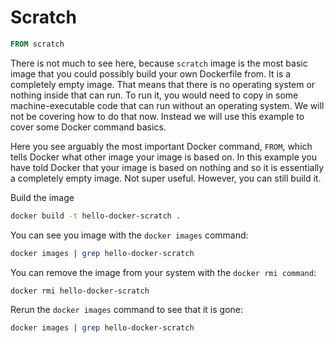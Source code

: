 # Scratch

```Dockerfile
FROM scratch
```

There is not much to see here, because `scratch` image is the most basic image that you could possibly build your own Dockerfile from. It is a completely empty image. That means that there is no operating system or nothing inside that can run. To run it, you would need to copy in some machine-executable code that can run without an operating system. We will not be covering how to do that now. Instead we will use this example to cover some Docker command basics.



Here you see arguably the most important Docker command, `FROM`, which tells Docker what other image your image is based on. In this example you have told Docker that your image is based on nothing and so it is essentially a completely empty image. Not super useful. However, you can still build it.

Build the image

```bash
docker build -t hello-docker-scratch .
```

You can see you image with the `docker images` command:

```bash
docker images | grep hello-docker-scratch
```

You can remove the image from your system with the `docker rmi command`:

```
docker rmi hello-docker-scratch
```

Rerun the `docker images` command to see that it is gone:

```bash
docker images | grep hello-docker-scratch
```